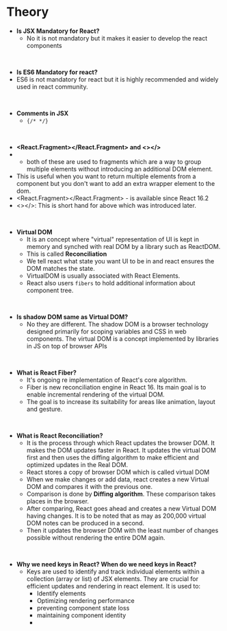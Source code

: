 # Theory
* **Is JSX Mandatory for React?**
  * No it is not mandatory but it makes it easier to develop the react components
<br/>

* **Is ES6 Mandatory for react?**
* ES6 is not mandatory for react but it is highly recommended and widely used in react community. 
<br/>

* **Comments in JSX**
  * `{/* */}`
<br/>

* **<React.Fragment></React.Fragment> and <></>**
* * both of these are used to fragments which are a way to group multiple elements without introducing an additional DOM element. 
* This is useful when you want to return multiple elements from a component but you don't want to add an extra wrapper element to the dom.
* <React.Fragment></React.Fragment> - is available since React 16.2
* <></>: This is short hand for above which was introduced later.
<br/>

* **Virtual DOM**
  * It is an concept where "virtual" representation of UI is kept in memory and synched with real DOM by a library such as ReactDOM. 
  * This is called **Reconciliation**
  * We tell react what state you want UI to be in and react ensures the DOM matches the state. 
  * VirtualDOM is usually associated with React Elements. 
  * React also users `fibers` to hold additional information about component tree.
<br/>

* **Is shadow DOM same as Virtual DOM?**
  * No they are different. The shadow DOM is a browser technology designed primarily for scoping variables and CSS in web components. The virtual DOM is a concept implemented by libraries in JS on top of browser APIs
<br/>

* **What is React Fiber?**
  * It's ongoing re implementation of React's core algorithm. 
  * Fiber is new reconciliation engine in React 16. Its main goal is to enable incremental rendering of the virtual DOM.
  * The goal is to increase its suitability for areas like animation, layout and gesture. 
<br/>

* **What is React Reconciliation?**
  * It is the process through which React updates the browser DOM. It makes the DOM updates faster in React. It updates the virtual DOM first and then uses the diffing algorithm to make efficient and optimized updates in the Real DOM. 
  * React stores a copy of browser DOM which is called virtual DOM
  * When we make changes or add data, react creates a new Virtual DOM and compares it with the previous one. 
  * Comparison is done by **Diffing algorithm**. These comparison takes places in the browser.
  * After comparing, React goes ahead and creates a new Virtual DOM having changes. It is to be noted that as may as 200,000 virtual DOM notes can be produced in a second.
  * Then it updates the browser DOM with the least number of changes possible without rendering the entire DOM again. 
<br/>

* **Why we need keys in React? When do we need keys in React?**
  * Keys are used to identify and track individual elements within a collection (array or list) of JSX elements. They are crucial for efficient updates and rendering in react element. It is used to:
    * Identify elements
    * Optimizing rendering performance
    * preventing component state loss
    * maintaining component identity
    * 